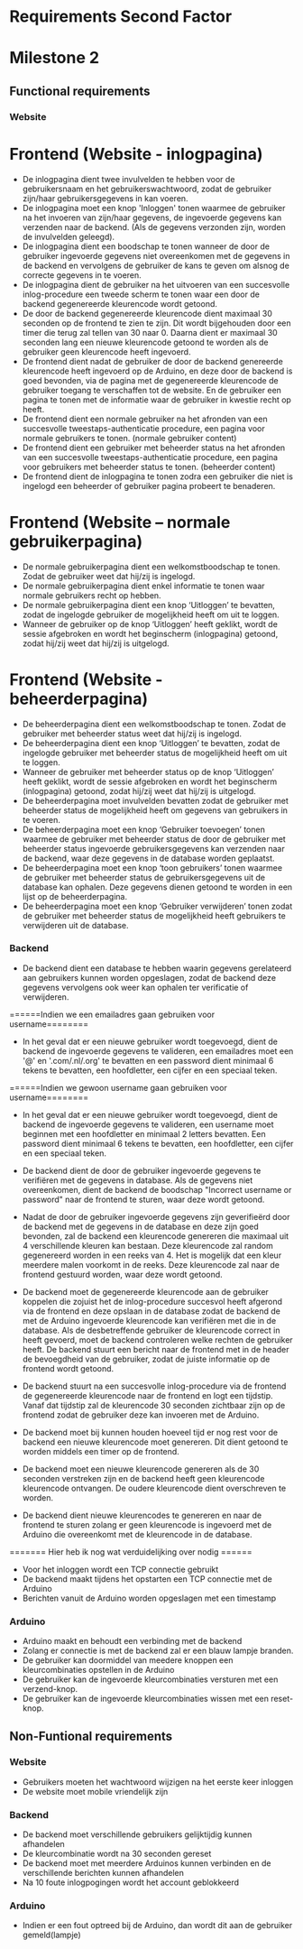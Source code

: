 # Requirements Second Factor

# Milestone 2

## Functional requirements

### Website

# Frontend (Website - inlogpagina)

- De inlogpagina dient twee invulvelden te hebben voor de gebruikersnaam en het gebruikerswachtwoord, zodat de gebruiker zijn/haar gebruikersgegevens in kan voeren.
- De inlogpagina moet een knop 'Inloggen' tonen waarmee de gebruiker na het invoeren van zijn/haar gegevens, de ingevoerde gegevens kan verzenden naar de backend. (Als de gegevens verzonden zijn, worden de invulvelden geleegd).
- De inlogpagina dient een boodschap te tonen wanneer de door de gebruiker ingevoerde gegevens niet overeenkomen met de gegevens in de backend en vervolgens de gebruiker de kans te geven om alsnog de correcte gegevens in te voeren.
- De inlogpagina dient de gebruiker na het uitvoeren van een succesvolle inlog-procedure een tweede scherm te tonen waar een door de backend gegenereerde kleurencode wordt getoond.
- De door de backend gegenereerde kleurencode dient maximaal 30 seconden op de frontend te zien te zijn. Dit wordt bijgehouden door een timer die terug zal tellen van 30 naar 0. Daarna dient er maximaal 30 seconden lang een nieuwe kleurencode getoond te worden als de gebruiker geen kleurencode heeft ingevoerd.
- De frontend dient nadat de gebruiker de door de backend genereerde kleurencode heeft ingevoerd op de Arduino, en deze door de backend is goed bevonden, via de pagina met de gegenereerde kleurencode de gebruiker toegang te verschaffen tot de website. En de gebruiker een pagina te tonen met de informatie waar de gebruiker in kwestie recht op heeft.
- De frontend dient een normale gebruiker na het afronden van een succesvolle tweestaps-authenticatie procedure, een pagina voor normale gebruikers te tonen. (normale gebruiker content)
- De frontend dient een gebruiker met beheerder status na het afronden van een succesvolle tweestaps-authenticatie procedure, een pagina voor gebruikers met beheerder status te tonen. (beheerder content)
- De frontend dient de inlogpagina te tonen zodra een gebruiker die niet is ingelogd een beheerder of gebruiker pagina probeert te benaderen.

# Frontend (Website – normale gebruikerpagina)

- De normale gebruikerpagina dient een welkomstboodschap te tonen. Zodat de gebruiker weet dat hij/zij is ingelogd.
- De normale gebruikerpagina dient enkel informatie te tonen waar normale gebruikers recht op hebben.
- De normale gebruikerpagina dient een knop ‘Uitloggen’ te bevatten, zodat de ingelogde gebruiker de mogelijkheid heeft om uit te loggen.
- Wanneer de gebruiker op de knop ‘Uitloggen’ heeft geklikt, wordt de sessie afgebroken en wordt het beginscherm (inlogpagina) getoond, zodat hij/zij weet dat hij/zij is uitgelogd.

# Frontend (Website - beheerderpagina)

- De beheerderpagina dient een welkomstboodschap te tonen. Zodat de gebruiker met beheerder status weet dat hij/zij is ingelogd.
- De beheerderpagina dient een knop ‘Uitloggen’ te bevatten, zodat de ingelogde gebruiker met beheerder status de mogelijkheid heeft om uit te loggen.
- Wanneer de gebruiker met beheerder status op de knop ‘Uitloggen’ heeft geklikt, wordt de sessie afgebroken en wordt het beginscherm (inlogpagina) getoond, zodat hij/zij weet dat hij/zij is uitgelogd.
- De beheerderpagina moet invulvelden bevatten zodat de gebruiker met beheerder status de mogelijkheid heeft om gegevens van gebruikers in te voeren.
- De beheerderpagina moet een knop ‘Gebruiker toevoegen’ tonen waarmee de gebruiker met beheerder status de door de gebruiker met beheerder status ingevoerde gebruikersgegevens kan verzenden naar de backend, waar deze gegevens in de database worden geplaatst.
- De beheerderpagina moet een knop ‘toon gebruikers’ tonen waarmee de gebruiker met beheerder status de gebruikersgegevens uit de database kan ophalen. Deze gegevens dienen getoond te worden in een lijst op de beheerderpagina.
- De beheerderpagina moet een knop ‘Gebruiker verwijderen’ tonen zodat de gebruiker met beheerder status de mogelijkheid heeft gebruikers te verwijderen uit de database.

### Backend

- De backend dient een database te hebben waarin gegevens gerelateerd aan gebruikers kunnen worden opgeslagen, zodat de backend deze gegevens vervolgens ook weer kan ophalen ter verificatie of verwijderen.

======Indien we een emailadres gaan gebruiken voor username========

- In het geval dat er een nieuwe gebruiker wordt toegevoegd, dient de backend de ingevoerde gegevens te valideren, een emailadres moet een '@' en '.com/.nl/.org' te bevatten en een password dient minimaal 6 tekens te bevatten, een hoofdletter, een cijfer en een speciaal teken.

======Indien we gewoon username gaan gebruiken voor username========

- In het geval dat er een nieuwe gebruiker wordt toegevoegd, dient de backend de ingevoerde gegevens te valideren, een username moet beginnen met een hoofdletter en minimaal 2 letters bevatten. Een password dient minimaal 6 tekens te bevatten, een hoofdletter, een cijfer en een speciaal teken.

- De backend dient de door de gebruiker ingevoerde gegevens te verifiëren met de gegevens in database. Als de gegevens niet overeenkomen, dient de backend de boodschap "Incorrect username or password" naar de frontend te sturen, waar deze wordt getoond.
- Nadat de door de gebruiker ingevoerde gegevens zijn geverifieërd door de backend met de gegevens in de database en deze zijn goed bevonden, zal de backend een kleurencode genereren die maximaal uit 4 verschillende kleuren kan bestaan. Deze kleurencode zal random gegenereerd worden in een reeks van 4. Het is mogelijk dat een kleur meerdere malen voorkomt in de reeks. Deze kleurencode zal naar de frontend gestuurd worden, waar deze wordt getoond.
- De backend moet de gegenereerde kleurencode aan de gebruiker koppelen die zojuist het de inlog-procedure succesvol heeft afgerond via de frontend en deze opslaan in de database zodat de backend de met de Arduino ingevoerde kleurencode kan verifiëren met die in de database. Als de desbetreffende gebruiker de kleurencode correct in heeft gevoerd, moet de backend controleren welke rechten de gebruiker heeft. De backend stuurt een bericht naar de frontend met in de header de bevoegdheid van de gebruiker, zodat de juiste informatie op de frontend wordt getoond.
- De backend stuurt na een succesvolle inlog-procedure via de frontend de gegenereerde kleurencode naar de frontend en logt een tijdstip. Vanaf dat tijdstip zal de kleurencode 30 seconden zichtbaar zijn op de frontend zodat de gebruiker deze kan invoeren met de Arduino.
- De backend moet bij kunnen houden hoeveel tijd er nog rest voor de backend een nieuwe kleurencode moet genereren. Dit dient getoond te worden middels een timer op de frontend.
- De backend moet een nieuwe kleurencode genereren als de 30 seconden verstreken zijn en de backend heeft geen kleurencode kleurencode ontvangen. De oudere kleurencode dient overschreven te worden.
- De backend dient nieuwe kleurencodes te genereren en naar de frontend te sturen zolang er geen kleurencode is ingevoerd met de Arduino die overeenkomt met de kleurencode in de database.

======= Hier heb ik nog wat verduidelijking over nodig ======

- Voor het inloggen wordt een TCP connectie gebruikt
- De backend maakt tijdens het opstarten een TCP connectie met de Arduino
- Berichten vanuit de Arduino worden opgeslagen met een timestamp

### Arduino

- Arduino maakt en behoudt een verbinding met de backend
- Zolang er connectie is met de backend zal er een blauw lampje branden.
- De gebruiker kan doormiddel van meedere knoppen een kleurcombinaties opstellen in de Arduino
- De gebruiker kan de ingevoerde kleurcombinaties versturen met een verzend-knop.
- De gebruiker kan de ingevoerde kleurcombinaties wissen met een reset-knop.

## Non-Funtional requirements

### Website

- Gebruikers moeten het wachtwoord wijzigen na het eerste keer inloggen
- De website moet mobile vriendelijk zijn

### Backend

- De backend moet verschillende gebruikers gelijktijdig kunnen afhandelen
- De kleurcombinatie wordt na 30 seconden gereset
- De backend moet met meerdere Arduinos kunnen verbinden en de verschillende berichten kunnen afhandelen
- Na 10 foute inlogpogingen wordt het account geblokkeerd

### Arduino

- Indien er een fout optreed bij de Arduino, dan wordt dit aan de gebruiker gemeld(lampje)
